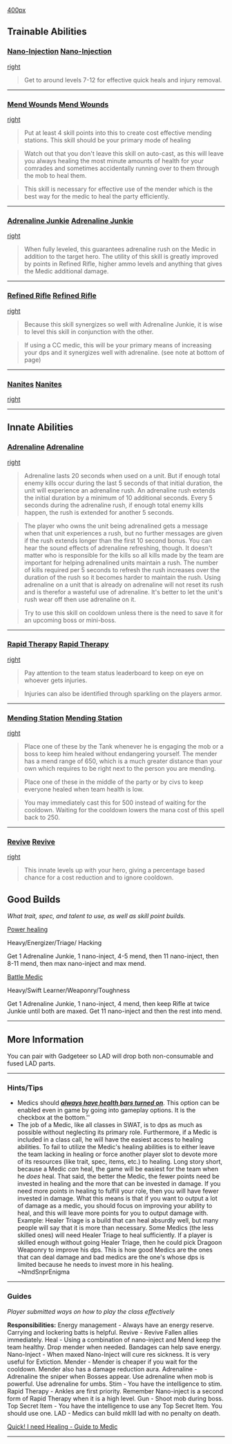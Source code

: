 [400px](file:Tooltip-medic.jpg "wikilink")

## Trainable Abilities

### [Nano-Injection](image:ability-nanoinj.gif "wikilink") [Nano-Injection](http://www.redscull.com/swat/classinfo-medic.htm#nanoinj)

[right](file:tooltip-nano.jpg "wikilink")

> Get to around levels 7-12 for effective quick heals and injury
> removal.

------------------------------------------------------------------------

### [Mend Wounds](file:ability-mend.gif "wikilink") [Mend Wounds](http://www.redscull.com/swat/classinfo-medic.htm#mend)

[right](file:tooltip-mend.jpg "wikilink")

> Put at least 4 skill points into this to create cost effective mending
> stations. This skill should be your primary mode of healing

> Watch out that you don't leave this skill on auto-cast, as this will
> leave you always healing the most minute amounts of health for your
> comrades and sometimes accidentally running over to them through the
> mob to heal them.

> This skill is necessary for effective use of the mender which is the
> best way for the medic to heal the party efficiently.

>

------------------------------------------------------------------------

### [Adrenaline Junkie](file:ability-adren.gif "wikilink") [Adrenaline Junkie](http://www.redscull.com/swat/classinfo-medic.htm#Adren)

[right](file:tooltip-junkie.jpg "wikilink")

> When fully leveled, this guarantees adrenaline rush on the Medic in
> addition to the target hero. The utility of this skill is greatly
> improved by points in Refined Rifle, higher ammo levels and anything
> that gives the Medic additional damage.

------------------------------------------------------------------------

### [Refined Rifle](file:ability-refrif.gif "wikilink") [Refined Rifle](http://www.redscull.com/swat/classinfo-medic.htm#refrif)

[right](file:tooltip-refrif.jpg "wikilink")

> Because this skill synergizes so well with Adrenaline Junkie, it is
> wise to level this skill in conjunction with the other.

> If using a CC medic, this will be your primary means of increasing
> your dps and it synergizes well with adrenaline. (see note at bottom
> of page)


----

### [Nanites](image:ability-nanites.gif "wikilink") [Nanites](http://www.redscull.com/swat/classinfo-medic.htm#nanites)

[right](file:Upgrade_-_Nanites.jpg "wikilink")






----

## Innate Abilities

### [Adrenaline](image:ability-adren.gif "wikilink") [Adrenaline](http://www.redscull.com/swat/classinfo-medic.htm#adren)

[right](file:tooltip-adrenaline.jpg "wikilink")

> Adrenaline lasts 20 seconds when used on a unit. But if enough total
> enemy kills occur during the last 5 seconds of that initial duration,
> the unit will experience an adrenaline rush. An adrenaline rush
> extends the initial duration by a minimum of 10 additional seconds.
> Every 5 seconds during the adrenaline rush, if enough total enemy
> kills happen, the rush is extended for another 5 seconds.

> The player who owns the unit being adrenalined gets a message when
> that unit experiences a rush, but no further messages are given if the
> rush extends longer than the first 10 second bonus. You can hear the
> sound effects of adrenaline refreshing, though. It doesn't matter who
> is responsible for the kills so all kills made by the team are
> important for helping adrenalined units maintain a rush. The number of
> kills required per 5 seconds to refresh the rush increases over the
> duration of the rush so it becomes harder to maintain the rush. Using
> adrenaline on a unit that is already on adrenaline will not reset its
> rush and is therefor a wasteful use of adrenaline. It's better to let
> the unit's rush wear off then use adrenaline on it.

> Try to use this skill on cooldown unless there is the need to save it
> for an upcoming boss or mini-boss.

------------------------------------------------------------------------

### [Rapid Therapy](image:ability-therapy.gif "wikilink") [Rapid Therapy](http://www.redscull.com/swat/classinfo-medic.htm#therapy)

[right](file:tooltip-rapidtherapy.jpg "wikilink")

> Pay attention to the team status leaderboard to keep on eye on whoever
> gets injuries.

> Injuries can also be identified through sparkling on the players
> armor.



------------------------------------------------------------------------

### [Mending Station](image:ability-station.gif "wikilink") [Mending Station](http://www.redscull.com/swat/classinfo-medic.htm#station)

[right](file:tooltip-mender.jpg "wikilink")

> Place one of these by the Tank whenever he is engaging the mob or a
> boss to keep him healed without endangering yourself. The mender has a
> mend range of 650, which is a much greater distance than your own
> which requires to be right next to the person you are mending.

> Place one of these in the middle of the party or by civs to keep
> everyone healed when team health is low.

> You may immediately cast this for 500 instead of waiting for the
> cooldown. Waiting for the cooldown lowers the mana cost of this spell
> back to 250.



------------------------------------------------------------------------

### [Revive](image:ability-revive.gif "wikilink") [Revive](http://www.redscull.com/swat/classinfo-medic.htm#revive)

[right](file:tooltip-revive.jpg "wikilink")

> This innate levels up with your hero, giving a percentage based chance
> for a cost reduction and to ignore cooldown.



## Good Builds

*What trait, spec, and talent to use, as well as skill point builds.*

<u>Power healing</u>

Heavy/Energizer/Triage/ Hacking

Get 1 Adrenaline Junkie, 1 nano-inject, 4-5 mend, then 11 nano-inject,
then 8-11 mend, then max nano-inject and max mend.

<u>Battle Medic</u>

Heavy/Swift Learner/Weaponry/Toughness

Get 1 Adrenaline Junkie, 1 nano-inject, 4 mend, then keep Rifle at twice
Junkie until both are maxed. Get 11 nano-inject and then the rest into
mend.

------------------------------------------------------------------------

## More Information

You can pair with Gadgeteer so LAD will drop both non-consumable and
fused LAD parts.

------------------------------------------------------------------------

### Hints/Tips

-   Medics should ***<u>always have health bars turned
    on</u>***<span style="font-style: normal;">. This option can be
    enabled even in game by going into gameplay options. It is the
    checkbox at the bottom.''
-   The job of a Medic, like all classes in SWAT, is to dps as much as
    possible without neglecting its primary role. Furthermore, if a
    Medic is included in a class call, he will have the easiest access
    to healing abilities. To fail to utilize the Medic's healing
    abilities is to either leave the team lacking in healing or force
    another player slot to devote more of its resources (like trait,
    spec, items, etc.) to healing. Long story short, because a Medic
    *can* heal, the game will be easiest for the team when he *does*
    heal. That said, the better the Medic, the fewer points need be
    invested in healing and the more that can be invested in damage. If
    you need more points in healing to fulfill your role, then you will
    have fewer invested in damage. What this means is that if you want
    to output a lot of damage as a medic, you should focus on improving
    your ability to heal, and this will leave more points for you to
    output damage with. Example: Healer Triage is a build that can heal
    absurdly well, but many people will say that it is more than
    necessary. Some Medics (the less skilled ones) will need Healer
    Triage to heal sufficiently. If a player is skilled enough without
    going Healer Triage, then he could pick Dragoon Weaponry to improve
    his dps. This is how good Medics are the ones that can deal damage
    and bad medics are the one's whose dps is limited because he needs
    to invest more in his healing. \~NmdSnprEnigma

------------------------------------------------------------------------

### Guides

*Player submitted ways on how to play the class effectively*

<span style="font-style: normal;">__Responsibilities:__</span>
<span style="font-style: normal;"> Energy management - Always have an
energy reserve. Carrying and lockering batts is helpful.</span>
<span style="font-style: normal;"> Revive - Revive Fallen allies
immediately.</span> <span style="font-style: normal;"> Heal - Using a
combination of nano-inject and Mend keep the team healthy. Drop mender
when needed. Bandages can help save energy.</span>
<span style="font-style: normal;"> Nano-Inject - When maxed Nano-Inject
will cure res sickness. It is very useful for Extiction.</span>
<span style="font-style: normal;"> Mender -
Mender<span style="font-style: normal;"> is cheaper if you wait for the
cooldown. Mender also has a damage reduction aura. </span></span>
<span style="font-style: normal;"> Adrenaline - Adrenaline the sniper
when Bosses appear. Use adrenaline when mob is powerful. Use adrenaline
for umbs.</span> <span style="font-style: normal;"> Stim - You have the
intelligence to stim.</span> <span style="font-style: normal;"> Rapid
Therapy - Ankles are first priority. Remember Nano-inject is a second
form of Rapid Therapy when it is a high level.</span>
<span style="font-style: normal;"> Gun - Shoot mob during boss.</span>
<span style="font-style: normal;"> Top Secret Item - You have the
intelligence to use any Top Secret Item. You should use one.</span>
<span style="font-style: normal;"> LAD - Medics can build mkIII lad with
no penalty on death.</span>

[Quick! I need Healing - Guide to
Medic](Quick!_I_need_Healing_-_Guide_to_Medic "wikilink")

------------------------------------------------------------------------